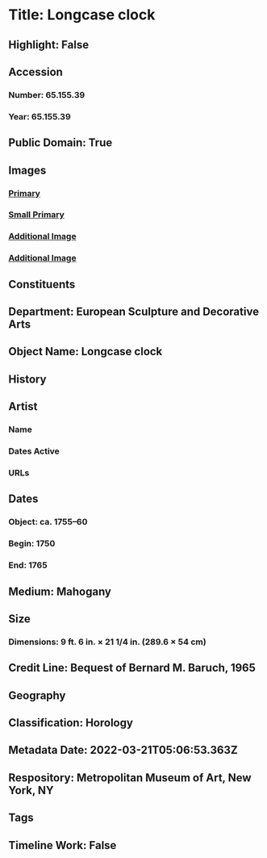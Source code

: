 # Title: Longcase clock
## Highlight: False
## Accession
### Number: 65.155.39
### Year: 65.155.39
## Public Domain: True
## Images
### [Primary](https://images.metmuseum.org/CRDImages/es/original/DP-23331-067.jpg)
### [Small Primary](https://images.metmuseum.org/CRDImages/es/web-large/DP-23331-067.jpg)
### [Additional Image](https://images.metmuseum.org/CRDImages/es/original/DP-23331-072.jpg)
### [Additional Image](https://images.metmuseum.org/CRDImages/es/original/65-155-39.jpg)
## Constituents
## Department: European Sculpture and Decorative Arts
## Object Name: Longcase clock
## History
## Artist
### Name
### Dates Active
### URLs
## Dates
### Object: ca. 1755–60
### Begin: 1750
### End: 1765
## Medium: Mahogany
## Size
### Dimensions: 9 ft. 6 in. × 21 1/4 in. (289.6 × 54 cm)
## Credit Line: Bequest of Bernard M. Baruch, 1965
## Geography
## Classification: Horology
## Metadata Date: 2022-03-21T05:06:53.363Z
## Respository: Metropolitan Museum of Art, New York, NY
## Tags
## Timeline Work: False